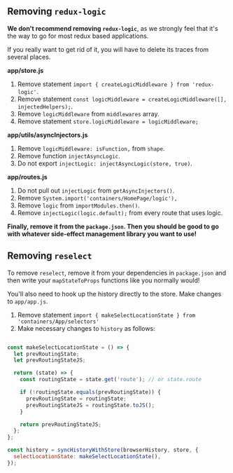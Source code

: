 ## Removing `redux-logic`

**We don't recommend removing `redux-logic`**, as we strongly feel that it's the
way to go for most redux based applications.

If you really want to get rid of it, you will have to delete its traces from several places.

**app/store.js**

1. Remove statement `import { createLogicMiddleware } from 'redux-logic'`.
2. Remove statement `const logicMiddleware = createLogicMiddleware([], injectedHelpers);`.
3. Remove `logicMiddleware` from `middlewares` array.
4. Remove statement `store.logicMiddleware = logicMiddleware;`

**app/utils/asyncInjectors.js**

1. Remove `logicMiddleware: isFunction,` from `shape`.
2. Remove function `injectAsyncLogic`.
3. Do not export `injectLogic: injectAsyncLogic(store, true)`.

**app/routes.js**

1. Do not pull out `injectLogic` from `getAsyncInjectors()`.
2. Remove `System.import('containers/HomePage/logic'),`
2. Remove `logic` from `importModules.then()`.
3. Remove `injectLogic(logic.default);` from every route that uses logic.

**Finally, remove it from the `package.json`. Then you should be good to go with whatever
side-effect management library you want to use!**

## Removing `reselect`

To remove `reselect`, remove it from your dependencies in `package.json` and then write
your `mapStateToProps` functions like you normally would!

You'll also need to hook up the history directly to the store. Make changes to `app/app.js`.

1. Remove statement `import { makeSelectLocationState } from 'containers/App/selectors'`
2. Make necessary changes to `history` as follows:

```js

const makeSelectLocationState = () => {
  let prevRoutingState;
  let prevRoutingStateJS;

  return (state) => {
    const routingState = state.get('route'); // or state.route

    if (!routingState.equals(prevRoutingState)) {
      prevRoutingState = routingState;
      prevRoutingStateJS = routingState.toJS();
    }

    return prevRoutingStateJS;
  };
};

const history = syncHistoryWithStore(browserHistory, store, {
  selectLocationState: makeSelectLocationState(),
});
```
